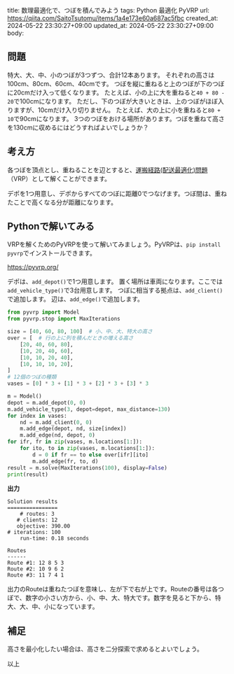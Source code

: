 title: 数理最適化で、つぼを積んでみよう
tags: Python 最適化 PyVRP
url: https://qiita.com/SaitoTsutomu/items/1a4e173e60a687ac5fbc
created_at: 2024-05-22 23:30:27+09:00
updated_at: 2024-05-22 23:30:27+09:00
body:

## 問題

特大、大、中、小のつぼが3つずつ、合計12本あります。
それぞれの高さは100cm、80cm、60cm、40cmです。
つぼを縦に重ねると上のつぼが下のつぼに20cmだけ入って低くなります。
たとえば、小の上に大を重ねると`40 + 80 - 20`で100cmになります。
ただし、下のつぼが大きいときは、上のつぼがほぼ入りますが、10cmだけ入り切りません。
たとえば、大の上に小を重ねると`80 + 10`で90cmになります。
3つのつぼをおける場所があります。つぼを重ねて高さを130cmに収めるにはどうすればよいでしょうか？

## 考え方

各つぼを頂点とし、重ねることを辺とすると、[運搬経路(配送最適化)問題](https://qiita.com/SaitoTsutomu/items/1126e1493ff601a858c9)（VRP）として解くことができます。

デポを1つ用意し、デポからすべてのつぼに距離0でつなげます。つぼ間は、重ねたことで高くなる分が距離になります。

## Pythonで解いてみる

VRPを解くためのPyVRPを使って解いてみましょう。PyVRPは、`pip install pyvrp`でインストールできます。

https://pyvrp.org/

デポは、`add_depot()`で1つ用意します。
置く場所は車両になります。ここでは`add_vehicle_type()`で3台用意します。
つぼに相当する拠点は、`add_client()`で追加します。
辺は、`add_edge()`で追加します。

```py
from pyvrp import Model
from pyvrp.stop import MaxIterations

size = [40, 60, 80, 100]  # 小、中、大、特大の高さ
over = [  # 行の上に列を積んだときの増える高さ
    [20, 40, 60, 80],
    [10, 20, 40, 60],
    [10, 10, 20, 40],
    [10, 10, 10, 20],
]
# 12個のつぼの種類
vases = [0] * 3 + [1] * 3 + [2] * 3 + [3] * 3

m = Model()
depot = m.add_depot(0, 0)
m.add_vehicle_type(3, depot=depot, max_distance=130)
for index in vases:
    nd = m.add_client(0, 0)
    m.add_edge(depot, nd, size[index])
    m.add_edge(nd, depot, 0)
for ifr, fr in zip(vases, m.locations[1:]):
    for ito, to in zip(vases, m.locations[1:]):
        d = 0 if fr == to else over[ifr][ito]
        m.add_edge(fr, to, d)
result = m.solve(MaxIterations(100), display=False)
print(result)
```

**出力**

```
Solution results
================
    # routes: 3
   # clients: 12
   objective: 390.00
# iterations: 100
    run-time: 0.18 seconds

Routes
------
Route #1: 12 8 5 3 
Route #2: 10 9 6 2 
Route #3: 11 7 4 1 
```

出力のRouteは重ねたつぼを意味し、左が下で右が上です。Routeの番号は各つぼで、数字の小さい方から、小、中、大、特大です。数字を見ると下から、特大、大、中、小になっています。

## 補足

高さを最小化したい場合は、高さを二分探索で求めるとよいでしょう。

以上

